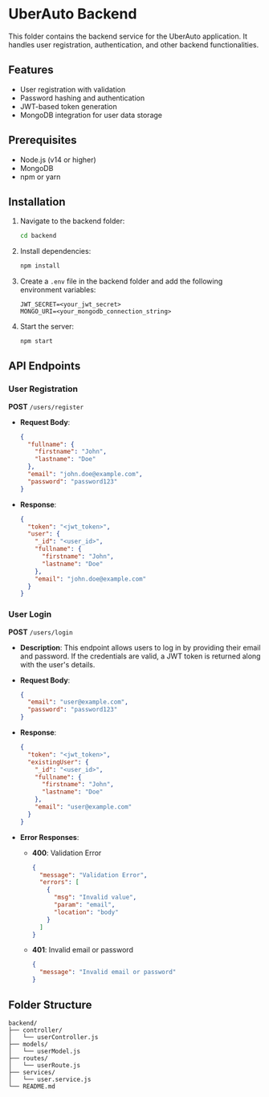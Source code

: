 # UberAuto Backend

This folder contains the backend service for the UberAuto application. It handles user registration, authentication, and other backend functionalities.

## Features

- User registration with validation
- Password hashing and authentication
- JWT-based token generation
- MongoDB integration for user data storage

## Prerequisites

- Node.js (v14 or higher)
- MongoDB
- npm or yarn

## Installation

1. Navigate to the backend folder:

   ```bash
   cd backend
   ```

2. Install dependencies:

   ```bash
   npm install
   ```

3. Create a `.env` file in the backend folder and add the following environment variables:

   ```
   JWT_SECRET=<your_jwt_secret>
   MONGO_URI=<your_mongodb_connection_string>
   ```

4. Start the server:
   ```bash
   npm start
   ```

## API Endpoints

### User Registration

**POST** `/users/register`

- **Request Body**:

  ```json
  {
    "fullname": {
      "firstname": "John",
      "lastname": "Doe"
    },
    "email": "john.doe@example.com",
    "password": "password123"
  }
  ```

- **Response**:
  ```json
  {
    "token": "<jwt_token>",
    "user": {
      "_id": "<user_id>",
      "fullname": {
        "firstname": "John",
        "lastname": "Doe"
      },
      "email": "john.doe@example.com"
    }
  }
  ```

### User Login

**POST** `/users/login`

- **Description**: This endpoint allows users to log in by providing their email and password. If the credentials are valid, a JWT token is returned along with the user's details.

- **Request Body**:

  ```json
  {
    "email": "user@example.com",
    "password": "password123"
  }
  ```

- **Response**:
  ```json
  {
    "token": "<jwt_token>",
    "existingUser": {
      "_id": "<user_id>",
      "fullname": {
        "firstname": "John",
        "lastname": "Doe"
      },
      "email": "user@example.com"
    }
  }
  ```

- **Error Responses**:
  - **400**: Validation Error
    ```json
    {
      "message": "Validation Error",
      "errors": [
        {
          "msg": "Invalid value",
          "param": "email",
          "location": "body"
        }
      ]
    }
    ```
  - **401**: Invalid email or password
    ```json
    {
      "message": "Invalid email or password"
    }
    ```

## Folder Structure

```
backend/
├── controller/
│   └── userController.js
├── models/
│   └── userModel.js
├── routes/
│   └── userRoute.js
├── services/
│   └── user.service.js
└── README.md
```



